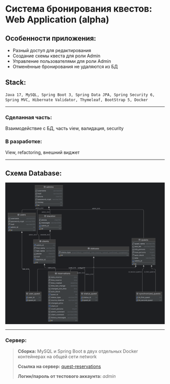 # Система бронирования квестов: Web Application (alpha)

## Особенности приложения:
+ Разный доступ для редактирования 
+ Создание схемы квеста для роли Admin
+ Управление пользователями для роли Admin
+ Отменённые бронирования не удаляются из БД

## Stack:
```
Java 17, MySQL, Spring Boot 3, Spring Data JPA, Spring Security 6, 
Spring MVC, Hibernate Validator, Thymeleaf, BootStrap 5, Docker
```
***

### Сделанная часть: 
Взаимодействие с БД, часть view, валидация, security


### В разработке: 
View, refactoring, внешний виджет
***

## Схема Database:

![Схема БД](projectinfo/database-diagram.png)
***

### Сервер:
>__Сборка:__
MySQL и Spring Boot в двух отдельных Docker контейнерах на общей сети network
> 
>__Ссылка на сервер:__ 
> <a href="http://31.129.99.231:8080/" target="_blank">quest-reservations</a>
> 
>__Логин/пароль от тестового аккаунта:__ _admin_